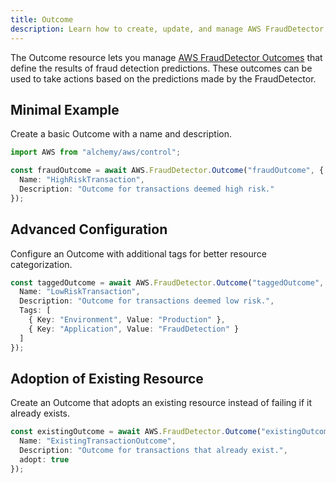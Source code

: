 ```yaml
---
title: Outcome
description: Learn how to create, update, and manage AWS FraudDetector Outcomes using Alchemy Cloud Control.
---
```


The Outcome resource lets you manage [AWS FraudDetector Outcomes](https://docs.aws.amazon.com/frauddetector/latest/userguide/) that define the results of fraud detection predictions. These outcomes can be used to take actions based on the predictions made by the FraudDetector.

## Minimal Example

Create a basic Outcome with a name and description.

```ts
import AWS from "alchemy/aws/control";

const fraudOutcome = await AWS.FraudDetector.Outcome("fraudOutcome", {
  Name: "HighRiskTransaction",
  Description: "Outcome for transactions deemed high risk."
});
```

## Advanced Configuration

Configure an Outcome with additional tags for better resource categorization.

```ts
const taggedOutcome = await AWS.FraudDetector.Outcome("taggedOutcome", {
  Name: "LowRiskTransaction",
  Description: "Outcome for transactions deemed low risk.",
  Tags: [
    { Key: "Environment", Value: "Production" },
    { Key: "Application", Value: "FraudDetection" }
  ]
});
```

## Adoption of Existing Resource

Create an Outcome that adopts an existing resource instead of failing if it already exists.

```ts
const existingOutcome = await AWS.FraudDetector.Outcome("existingOutcome", {
  Name: "ExistingTransactionOutcome",
  Description: "Outcome for transactions that already exist.",
  adopt: true
});
```